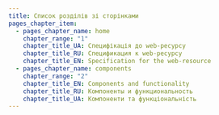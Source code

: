 ```yaml
---
title: Список розділів зі сторінками
pages_chapter_item:
  - pages_chapter_name: home
    chapter_range: "1"
    chapter_title_UA: Специфікація до web-ресурсу
    chapter_title_RU: Спецификация к web-ресурсу
    chapter_title_EN: Specification for the web-resource
  - pages_chapter_name: components
    chapter_range: "2"
    chapter_title_EN: Components and functionality
    chapter_title_RU: Компоненты и функциональность
    chapter_title_UA: Компоненти та функціональність
---
```

